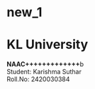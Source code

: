 # new_1
<h1> KL University</h1>
<pr><b>NAAC+++++++++++++</b>b<br>
Student: Karishma Suthar<br>
Roll.No: 2420030384</pr>
